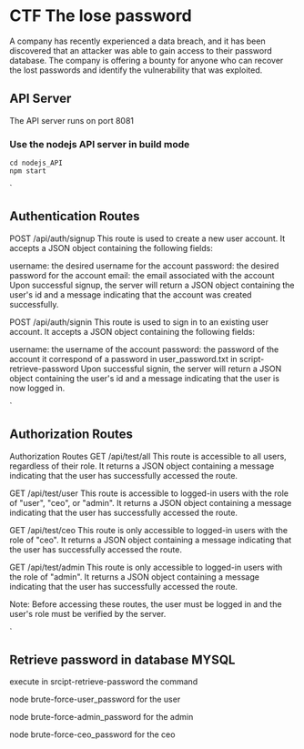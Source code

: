 # CTF The lose password

A company has recently experienced a data breach, and it has been discovered that an attacker was able to gain access to their password database. The company is offering a bounty for anyone who can recover the lost passwords and identify the vulnerability that was exploited.

## API Server

The API server runs on port 8081

### Use the nodejs API server in build mode

```
cd nodejs_API
npm start

```

`

## Authentication Routes

POST /api/auth/signup
This route is used to create a new user account. It accepts a JSON object containing the following fields:

username: the desired username for the account
password: the desired password for the account
email: the email associated with the account
Upon successful signup, the server will return a JSON object containing the user's id and a message indicating that the account was created successfully.

POST /api/auth/signin
This route is used to sign in to an existing user account. It accepts a JSON object containing the following fields:

username: the username of the account
password: the password of the account it correspond of a password in user_password.txt in script-retrieve-password
Upon successful signin, the server will return a JSON object containing the user's id and a message indicating that the user is now logged in.

`

## Authorization Routes

Authorization Routes
GET /api/test/all
This route is accessible to all users, regardless of their role. It returns a JSON object containing a message indicating that the user has successfully accessed the route.

GET /api/test/user
This route is accessible to logged-in users with the role of "user", "ceo", or "admin". It returns a JSON object containing a message indicating that the user has successfully accessed the route.

GET /api/test/ceo
This route is only accessible to logged-in users with the role of "ceo". It returns a JSON object containing a message indicating that the user has successfully accessed the route.

GET /api/test/admin
This route is only accessible to logged-in users with the role of "admin". It returns a JSON object containing a message indicating that the user has successfully accessed the route.

Note: Before accessing these routes, the user must be logged in and the user's role must be verified by the server.

`

## Retrieve password in database MYSQL

execute in srcipt-retrieve-password the command

node brute-force-user_password for the user

node brute-force-admin_password for the admin

node brute-force-ceo_password for the ceo
